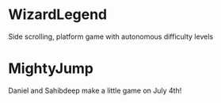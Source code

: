 # WizardLegend
Side scrolling, platform game with autonomous difficulty levels

# MightyJump
Daniel and Sahibdeep make a little game on July 4th!
